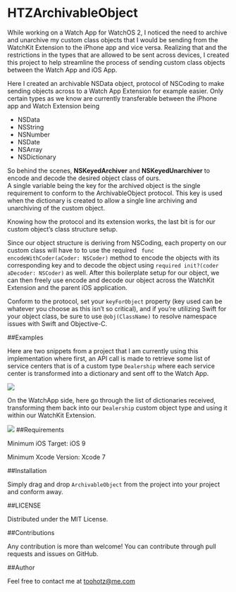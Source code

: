 # HTZArchivableObject

While working on a Watch App for WatchOS 2, I noticed the need to archive and unarchive my custom class objects that I would be sending from the WatchKit Extension to the iPhone app and vice versa.  Realizing that and the restrictions in the types that are allowed to be sent across devices, I created this project to help streamline the process of sending custom class objects between the Watch App and iOS App.

Here I created an archivable NSData object, protocol of NSCoding to make sending objects across to a Watch App Extension for example easier.  Only certain types as we know are currently transferable between the iPhone app and Watch Extension being 

- NSData
- NSString
- NSNumber
- NSDate
- NSArray
- NSDictionary

So behind the scenes, **NSKeyedArchiver** and **NSKeyedUnarchiver** to encode and decode the desired object class of ours.  
A single variable being the key for the archived object is the single requirement to conform to the ArchivableObject protocol. This key is used when the dictionary is created to allow a single line archiving and unarchiving of the custom object.

Knowing how the protocol and its extension works, the last bit is for our custom object’s class structure setup.

Since our object structure is deriving from NSCoding, each property on our custom class will have to to use the required ``` func encodeWithCoder(aCoder: NSCoder)``` method to encode the objects with its corresponding key and to decode the object using ```required init?(coder aDecoder: NSCoder)``` as well. After this boilerplate setup for our object, we can then freely use encode and decode our object across the WatchKit Extension and the parent iOS application.

Conform to the protocol, set your ```keyForObject``` property (key used can be whatever you choose as this isn’t so critical), and if you’re utilizing Swift for your object class, be sure to use ```@obj(ClassName)``` to resolve namespace issues with Swift and Objective-C.

##Examples

Here are two snippets from a project that I am currently using this implementation where first, an API call is made to retrieve some list of service centers that is of a custom type ```Dealership``` where each service center is transformed into a dictionary and sent off to the Watch App.

![](http://f.cl.ly/items/3V3H3N2L1k1X032M1G2j/Screen%20Shot%202015-09-08%20at%209.03.37%20AM.png)


On the WatchApp side, here go through the list of dictionaries received, transforming them back into our ```Dealership``` custom object type and using it within our WatchKit Extension.

![](http://f.cl.ly/items/1J013o160Y090q3U1j0J/Screen%20Shot%202015-09-08%20at%209.03.01%20AM.png)
##Requirements

Minimum iOS Target: iOS 9

Minimum Xcode Version: Xcode 7

##Installation

Simply drag and drop `ArchivableObject` from the project into your project and conform away.

##LICENSE

Distributed under the MIT License.

##Contributions

Any contribution is more than welcome! You can contribute through pull requests and issues on GitHub.


##Author

Feel free to contact me at toohotz@me.com
